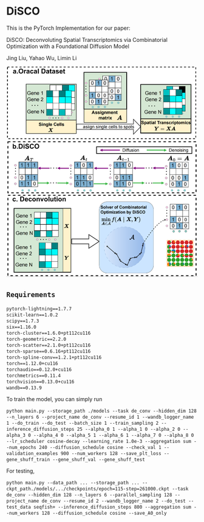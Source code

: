 # **DiSCO**

This is the PyTorch Implementation for our paper:

DiSCO: Deconvoluting Spatial Transcriptomics via Combinatorial Optimization with a Foundational Diffusion Model

Jing Liu, Yahao Wu, Limin Li

<img src="fig/overview.png">

## `Requirements`

    
    pytorch-lightning==1.7.7
    scikit-learn==1.0.2
    scipy==1.7.3
    six==1.16.0
    torch-cluster==1.6.0+pt112cu116
    torch-geometric==2.2.0
    torch-scatter==2.1.0+pt112cu116
    torch-sparse==0.6.16+pt112cu116
    torch-spline-conv==1.2.1+pt112cu116
    torch==1.12.0+cu116
    torchaudio==0.12.0+cu116
    torchmetrics==0.11.4
    torchvision==0.13.0+cu116
    wandb==0.13.9


To train the model, you can simply run
```angular2html
python main.py --storage_path ./models --task de_conv --hidden_dim 128 --n_layers 6 --project_name de_conv --resume_id 1 --wandb_logger_name 1 --do_train --do_test --batch_size 1 --train_sampling 2 --inference_diffusion_steps 25 --alpha_0 1 --alpha_1 0 --alpha_2 0 --alpha_3 0 --alpha_4 0 --alpha_5 1 --alpha_6 1 --alpha_7 0 --alpha_8 0 --lr_scheduler cosine-decay --learning_rate 1.0e-3 --aggregation sum --num_epochs 240 --diffusion_schedule cosine --check_val 1 --validation_examples 900 --num_workers 128 --save_plt_loss --gene_shuff_train --gene_shuff_val --gene_shuff_test 
```
For testing, 
```angular2html
python main.py --data_path ... --storage_path ... --ckpt_path./models/.../checkpoints/epoch=115-step=261000.ckpt --task de_conv --hidden_dim 128 --n_layers 6 --parallel_sampling 128 --project_name de_conv --resume_id 2 --wandb_logger_name 2 --do_test --test_data seqfish+ --inference_diffusion_steps 800 --aggregation sum --num_workers 128 --diffusion_schedule cosine --save_A0_only 
```
